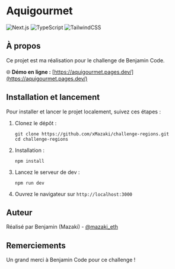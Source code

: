 # Aquigourmet

![Next.js](https://img.shields.io/badge/Next.js-000000?style=for-the-badge&logo=next.js&logoColor=white)
![TypeScript](https://img.shields.io/badge/TypeScript-007ACC?style=for-the-badge&logo=typescript&logoColor=white)
![TailwindCSS](https://img.shields.io/badge/Tailwind_CSS-38B2AC?style=for-the-badge&logo=tailwind-css&logoColor=white)

## À propos

Ce projet est ma réalisation pour le challenge de Benjamin Code.

🌐 **Démo en ligne :** [https://aquigourmet.pages.dev/](https://aquigourmet.pages.dev/)

## Installation et lancement

Pour installer et lancer le projet localement, suivez ces étapes :

1. Clonez le dépôt :
   ```
   git clone https://github.com/xMazaki/challenge-regions.git
   cd challenge-regions
   ```

2. Installation :
   ```
   npm install
   ```

3. Lancez le serveur de dev :
   ```
   npm run dev
   ```

4. Ouvrez le navigateur sur `http://localhost:3000`

## Auteur

Réalisé par Benjamin (Mazaki) - [@mazaki_eth](https://twitter.com/mazaki_eth)

## Remerciements

Un grand merci à Benjamin Code pour ce challenge !

